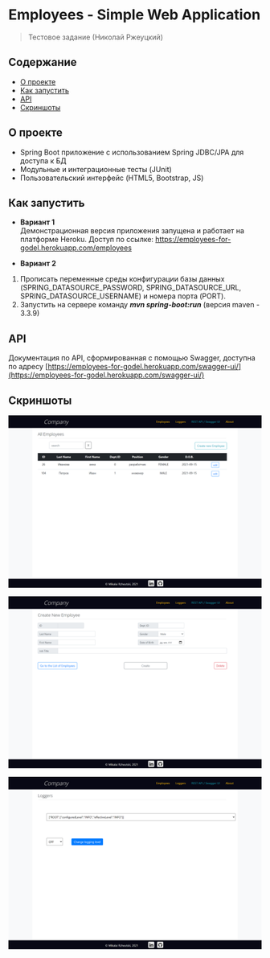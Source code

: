 # Employees - Simple Web Application
> Тестовое задание (Николай Ржеуцкий)

## Содержание
* [О проекте](#о-проекте)
* [Как запустить](#как-запустить)
* [API](#api)
* [Скриншоты](#скриншоты)

## О проекте
* Spring Boot приложение с использованием Spring JDBC/JPA для доступа к БД
* Модульные и интеграционные тесты (JUnit)
* Пользовательский интерфейс (HTML5, Bootstrap, JS)


## Как запустить  
* **Вариант 1**  
Демонстрационная версия приложения запущена и работает на платформе Heroku. Доступ по  ссылке: https://employees-for-godel.herokuapp.com/employees 
  
* **Вариант 2**  
1. Прописать переменные среды конфигурации базы данных (SPRING_DATASOURCE_PASSWORD, SPRING_DATASOURCE_URL, SPRING_DATASOURCE_USERNAME) и номера порта (PORT).
2. Запустить на сервере команду ***mvn spring-boot:run*** (версия maven - 3.3.9)

## API
Документация по API, сформированная с помощью Swagger, доступна по адресу [https://employees-for-godel.herokuapp.com/swagger-ui/](https://employees-for-godel.herokuapp.com/swagger-ui/)


## Скриншоты
![screenshot](screenshots/all_employees.png)  
  
![screenshot](screenshots/edit_employee.png)  

![screenshot](screenshots/loggers.png) 

